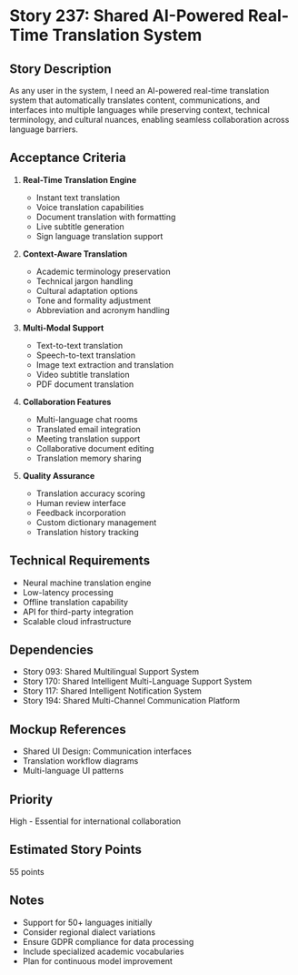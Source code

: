 # Story 237: Shared AI-Powered Real-Time Translation System

## Story Description
As any user in the system, I need an AI-powered real-time translation system that automatically translates content, communications, and interfaces into multiple languages while preserving context, technical terminology, and cultural nuances, enabling seamless collaboration across language barriers.

## Acceptance Criteria
1. **Real-Time Translation Engine**
   - Instant text translation
   - Voice translation capabilities
   - Document translation with formatting
   - Live subtitle generation
   - Sign language translation support

2. **Context-Aware Translation**
   - Academic terminology preservation
   - Technical jargon handling
   - Cultural adaptation options
   - Tone and formality adjustment
   - Abbreviation and acronym handling

3. **Multi-Modal Support**
   - Text-to-text translation
   - Speech-to-text translation
   - Image text extraction and translation
   - Video subtitle translation
   - PDF document translation

4. **Collaboration Features**
   - Multi-language chat rooms
   - Translated email integration
   - Meeting translation support
   - Collaborative document editing
   - Translation memory sharing

5. **Quality Assurance**
   - Translation accuracy scoring
   - Human review interface
   - Feedback incorporation
   - Custom dictionary management
   - Translation history tracking

## Technical Requirements
- Neural machine translation engine
- Low-latency processing
- Offline translation capability
- API for third-party integration
- Scalable cloud infrastructure

## Dependencies
- Story 093: Shared Multilingual Support System
- Story 170: Shared Intelligent Multi-Language Support System
- Story 117: Shared Intelligent Notification System
- Story 194: Shared Multi-Channel Communication Platform

## Mockup References
- Shared UI Design: Communication interfaces
- Translation workflow diagrams
- Multi-language UI patterns

## Priority
High - Essential for international collaboration

## Estimated Story Points
55 points

## Notes
- Support for 50+ languages initially
- Consider regional dialect variations
- Ensure GDPR compliance for data processing
- Include specialized academic vocabularies
- Plan for continuous model improvement
